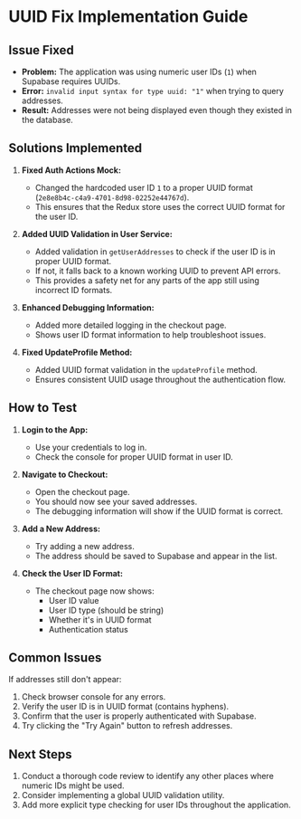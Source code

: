 # UUID Fix Implementation Guide

## Issue Fixed
- **Problem:** The application was using numeric user IDs (`1`) when Supabase requires UUIDs.
- **Error:** `invalid input syntax for type uuid: "1"` when trying to query addresses.
- **Result:** Addresses were not being displayed even though they existed in the database.

## Solutions Implemented

1. **Fixed Auth Actions Mock:**
   - Changed the hardcoded user ID `1` to a proper UUID format (`2e8e8b4c-c4a9-4701-8d98-02252e44767d`).
   - This ensures that the Redux store uses the correct UUID format for the user ID.

2. **Added UUID Validation in User Service:**
   - Added validation in `getUserAddresses` to check if the user ID is in proper UUID format.
   - If not, it falls back to a known working UUID to prevent API errors.
   - This provides a safety net for any parts of the app still using incorrect ID formats.

3. **Enhanced Debugging Information:**
   - Added more detailed logging in the checkout page.
   - Shows user ID format information to help troubleshoot issues.

4. **Fixed UpdateProfile Method:**
   - Added UUID format validation in the `updateProfile` method.
   - Ensures consistent UUID usage throughout the authentication flow.

## How to Test

1. **Login to the App:**
   - Use your credentials to log in.
   - Check the console for proper UUID format in user ID.

2. **Navigate to Checkout:**
   - Open the checkout page.
   - You should now see your saved addresses.
   - The debugging information will show if the UUID format is correct.

3. **Add a New Address:**
   - Try adding a new address.
   - The address should be saved to Supabase and appear in the list.

4. **Check the User ID Format:**
   - The checkout page now shows:
     - User ID value
     - User ID type (should be string)
     - Whether it's in UUID format
     - Authentication status

## Common Issues

If addresses still don't appear:
1. Check browser console for any errors.
2. Verify the user ID is in UUID format (contains hyphens).
3. Confirm that the user is properly authenticated with Supabase.
4. Try clicking the "Try Again" button to refresh addresses.

## Next Steps

1. Conduct a thorough code review to identify any other places where numeric IDs might be used.
2. Consider implementing a global UUID validation utility.
3. Add more explicit type checking for user IDs throughout the application.